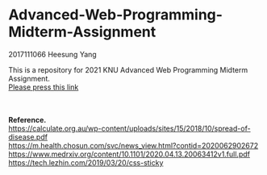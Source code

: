 # Advanced-Web-Programming-Midterm-Assignment
<right>2017111066 Heesung Yang</right>

This is a repository for 2021 KNU Advanced Web Programming Midterm Assignment. <br>
[Please press this link](https://ndo04343.github.io/Advanced-Web-Programming-Midterm-Assignment/app/home/index.html)

<br><br>
<strong>Reference.</strong><br>
https://calculate.org.au/wp-content/uploads/sites/15/2018/10/spread-of-disease.pdf<br>
https://m.health.chosun.com/svc/news_view.html?contid=2020062902672<br>
https://www.medrxiv.org/content/10.1101/2020.04.13.20063412v1.full.pdf<br>
https://tech.lezhin.com/2019/03/20/css-sticky<br>
